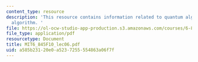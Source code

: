 ```yaml
---
content_type: resource
description: 'This resource contains information related to quantum algorithms: Simon''s
  algorithm. '
file: https://ol-ocw-studio-app-production.s3.amazonaws.com/courses/6-845-quantum-complexity-theory-fall-2010/a585b23120e0a5237255554863a06f7f_MIT6_845F10_lec06.pdf
file_type: application/pdf
resourcetype: Document
title: MIT6_845F10_lec06.pdf
uid: a585b231-20e0-a523-7255-554863a06f7f
---
```

